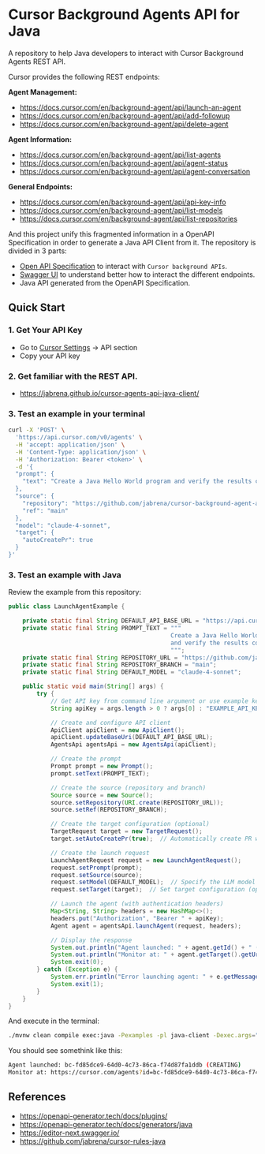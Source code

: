 # Cursor Background Agents API for Java

A repository to help Java developers to interact with Cursor Background Agents REST API.

Cursor provides the following REST endpoints:

**Agent Management:**

- https://docs.cursor.com/en/background-agent/api/launch-an-agent
- https://docs.cursor.com/en/background-agent/api/add-followup
- https://docs.cursor.com/en/background-agent/api/delete-agent

**Agent Information:**

- https://docs.cursor.com/en/background-agent/api/list-agents
- https://docs.cursor.com/en/background-agent/api/agent-status
- https://docs.cursor.com/en/background-agent/api/agent-conversation

**General Endpoints:**

- https://docs.cursor.com/en/background-agent/api/api-key-info
- https://docs.cursor.com/en/background-agent/api/list-models
- https://docs.cursor.com/en/background-agent/api/list-repositories

And this project unify this fragmented information in a OpenAPI Specification in order to generate a Java API Client from it.
The repository is divided in 3 parts:

- [Open API Specification](./openapi/src/main/resources/openapi.yaml) to interact with `Cursor background APIs`.
- [Swagger UI](https://jabrena.github.io/cursor-agents-api-java-client/) to understand better how to interact the different endpoints.
- Java API generated from the OpenAPI Specification.

## Quick Start

### 1. Get Your API Key

- Go to [Cursor Settings](https://cursor.com/settings) → API section
- Copy your API key

### 2. Get familiar with the REST API.

- https://jabrena.github.io/cursor-agents-api-java-client/

### 3. Test an example in your terminal

```bash
curl -X 'POST' \
  'https://api.cursor.com/v0/agents' \
  -H 'accept: application/json' \
  -H 'Content-Type: application/json' \
  -H 'Authorization: Bearer <token>' \
  -d '{
  "prompt": {
    "text": "Create a Java Hello World program and verify the results compiling and executing"
  },
  "source": {
    "repository": "https://github.com/jabrena/cursor-background-agent-api-java-hello-world",
    "ref": "main"
  },
  "model": "claude-4-sonnet",
  "target": {
    "autoCreatePr": true
  }
}'
```

### 3. Test an example with Java

Review the example from this repository:

```java
public class LaunchAgentExample {

    private static final String DEFAULT_API_BASE_URL = "https://api.cursor.com";
    private static final String PROMPT_TEXT = """
                                              Create a Java Hello World program
                                              and verify the results compiling and executing
                                              """;
    private static final String REPOSITORY_URL = "https://github.com/jabrena/cursor-background-agent-api-java-hello-world";
    private static final String REPOSITORY_BRANCH = "main";
    private static final String DEFAULT_MODEL = "claude-4-sonnet";

    public static void main(String[] args) {
        try {
            // Get API key from command line argument or use example key
            String apiKey = args.length > 0 ? args[0] : "EXAMPLE_API_KEY";

            // Create and configure API client
            ApiClient apiClient = new ApiClient();
            apiClient.updateBaseUri(DEFAULT_API_BASE_URL);
            AgentsApi agentsApi = new AgentsApi(apiClient);

            // Create the prompt
            Prompt prompt = new Prompt();
            prompt.setText(PROMPT_TEXT);

            // Create the source (repository and branch)
            Source source = new Source();
            source.setRepository(URI.create(REPOSITORY_URL));
            source.setRef(REPOSITORY_BRANCH);

            // Create the target configuration (optional)
            TargetRequest target = new TargetRequest();
            target.setAutoCreatePr(true);  // Automatically create PR when agent completes

            // Create the launch request
            LaunchAgentRequest request = new LaunchAgentRequest();
            request.setPrompt(prompt);
            request.setSource(source);
            request.setModel(DEFAULT_MODEL);  // Specify the LLM model to use (optional)
            request.setTarget(target);  // Set target configuration (optional)

            // Launch the agent (with authentication headers)
            Map<String, String> headers = new HashMap<>();
            headers.put("Authorization", "Bearer " + apiKey);
            Agent agent = agentsApi.launchAgent(request, headers);

            // Display the response
            System.out.println("Agent launched: " + agent.getId() + " (" + agent.getStatus() + ")");
            System.out.println("Monitor at: " + agent.getTarget().getUrl());
            System.exit(0);
        } catch (Exception e) {
            System.err.println("Error launching agent: " + e.getMessage());
            System.exit(1);
        }
    }
}
```

And execute in the terminal:

```bash
./mvnw clean compile exec:java -Pexamples -pl java-client -Dexec.args="YOUR_CURSOR_KEY"
```

You should see somethink like this:

```bash
Agent launched: bc-fd85dce9-64d0-4c73-86ca-f74d87fa1ddb (CREATING)
Monitor at: https://cursor.com/agents?id=bc-fd85dce9-64d0-4c73-86ca-f74d87fa1ddb
```

## References

- https://openapi-generator.tech/docs/plugins/
- https://openapi-generator.tech/docs/generators/java
- https://editor-next.swagger.io/
- https://github.com/jabrena/cursor-rules-java
